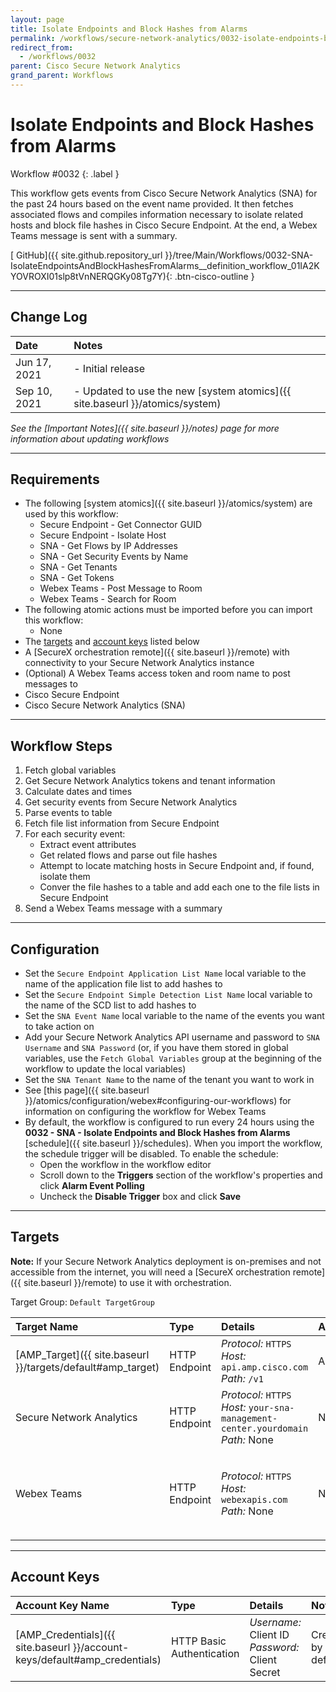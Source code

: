 ```yaml
---
layout: page
title: Isolate Endpoints and Block Hashes from Alarms
permalink: /workflows/secure-network-analytics/0032-isolate-endpoints-block-hashes-from-alarms
redirect_from:
  - /workflows/0032
parent: Cisco Secure Network Analytics
grand_parent: Workflows
---
```


# Isolate Endpoints and Block Hashes from Alarms
<div markdown="1">
Workflow #0032
{: .label }
</div>

This workflow gets events from Cisco Secure Network Analytics (SNA) for the past 24 hours based on the event name provided. It then fetches associated flows and compiles information necessary to isolate related hosts and block file hashes in Cisco Secure Endpoint. At the end, a Webex Teams message is sent with a summary.

[<i class="fab fa-github mr-1"></i> GitHub]({{ site.github.repository_url }}/tree/Main/Workflows/0032-SNA-IsolateEndpointsAndBlockHashesFromAlarms__definition_workflow_01IA2KYOVROXI01slp8tVnNERQGKy08Tg7Y){: .btn-cisco-outline }

---

## Change Log

| Date | Notes |
|:-----|:------|
| Jun 17, 2021 | - Initial release |
| Sep 10, 2021 | - Updated to use the new [system atomics]({{ site.baseurl }}/atomics/system) |

_See the [Important Notes]({{ site.baseurl }}/notes) page for more information about updating workflows_

---

## Requirements
* The following [system atomics]({{ site.baseurl }}/atomics/system) are used by this workflow:
	* Secure Endpoint - Get Connector GUID
	* Secure Endpoint - Isolate Host
	* SNA - Get Flows by IP Addresses
	* SNA - Get Security Events by Name
	* SNA - Get Tenants
	* SNA - Get Tokens
	* Webex Teams - Post Message to Room
	* Webex Teams - Search for Room
* The following atomic actions must be imported before you can import this workflow:
	* None
* The [targets](#targets) and [account keys](#account-keys) listed below
* A [SecureX orchestration remote]({{ site.baseurl }}/remote) with connectivity to your Secure Network Analytics instance
* (Optional) A Webex Teams access token and room name to post messages to
* Cisco Secure Endpoint
* Cisco Secure Network Analytics (SNA)

---

## Workflow Steps
1. Fetch global variables
1. Get Secure Network Analytics tokens and tenant information
1. Calculate dates and times
1. Get security events from Secure Network Analytics
1. Parse events to table
1. Fetch file list information from Secure Endpoint
1. For each security event:
	* Extract event attributes
	* Get related flows and parse out file hashes
	* Attempt to locate matching hosts in Secure Endpoint and, if found, isolate them
	* Conver the file hashes to a table and add each one to the file lists in Secure Endpoint
1. Send a Webex Teams message with a summary

---

## Configuration
* Set the `Secure Endpoint Application List Name` local variable to the name of the application file list to add hashes to
* Set the `Secure Endpoint Simple Detection List Name` local variable to the name of the SCD list to add hashes to
* Set the `SNA Event Name` local variable to the name of the events you want to take action on
* Add your Secure Network Analytics API username and password to `SNA Username` and `SNA Password` (or, if you have them stored in global variables, use the `Fetch Global Variables` group at the beginning of the workflow to update the local variables)
* Set the `SNA Tenant Name` to the name of the tenant you want to work in
* See [this page]({{ site.baseurl }}/atomics/configuration/webex#configuring-our-workflows) for information on configuring the workflow for Webex Teams
* By default, the workflow is configured to run every 24 hours using the **0032 - SNA - Isolate Endpoints and Block Hashes from Alarms** [schedule]({{ site.baseurl }}/schedules). When you import the workflow, the schedule trigger will be disabled. To enable the schedule:
	* Open the workflow in the workflow editor
	* Scroll down to the **Triggers** section of the workflow's properties and click **Alarm Event Polling**
	* Uncheck the **Disable Trigger** box and click **Save**

---

## Targets
**Note:** If your Secure Network Analytics deployment is on-premises and not accessible from the internet, you will need a [SecureX orchestration remote]({{ site.baseurl }}/remote) to use it with orchestration.

Target Group: `Default TargetGroup`

| Target Name | Type | Details | Account Keys | Notes |
|:------------|:-----|:--------|:-------------|:------|
| [AMP_Target]({{ site.baseurl }}/targets/default#amp_target) | HTTP Endpoint | _Protocol:_ `HTTPS`<br />_Host:_ `api.amp.cisco.com`<br />_Path:_ `/v1` | AMP_Credentials | Created by default |
| Secure Network Analytics | HTTP Endpoint | _Protocol:_ `HTTPS`<br />_Host:_ `your-sna-management-center.yourdomain`<br />_Path:_ None | None | |
| Webex Teams | HTTP Endpoint | _Protocol:_ `HTTPS`<br />_Host:_ `webexapis.com`<br />_Path:_ None | None | Not necessary if Webex Teams activities are removed |

---

## Account Keys

| Account Key Name | Type | Details | Notes |
|:-----------------|:-----|:--------|:------|
| [AMP_Credentials]({{ site.baseurl }}/account-keys/default#amp_credentials) | HTTP Basic Authentication | _Username:_ Client ID<br />_Password:_ Client Secret | Created by default |
